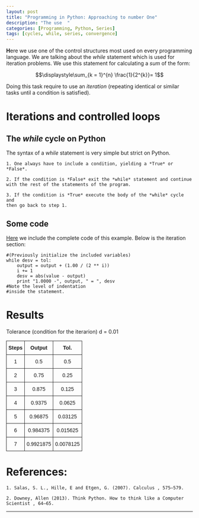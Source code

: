 ```yaml
---
layout: post
title: "Programming in Python: Approaching to number One"
description: "The use  "
categories: [Programming, Python, Series] 
tags: [cycles, while, series, convergence]
---
```


**H**ere we use one of the control structures most used on every
programming language. We are talking about the *while* statement which
is used for iteration problems. We use this statement for
calculating a *sum* of the form:
<center>
$$\displaystyle\sum_{k = 1}^{n} \frac{1}{2^{k}}= 1$$ 
</center>

Doing this task require to 
use an *iteration* (repeating identical or similar tasks until a condition is satisfied).

Iterations and controlled loops
===============================

The *while* cycle on Python
---------------------------
The syntax of a *while* statement is very simple but strict on Python.

    1. One always have to include a condition, yielding a *True* or
    *False*.

    2. If the condition is *False* exit the *while* statement and continue
    with the rest of the statements of the program.

    3. If the condition is *True* execute the body of the *while* cycle and
    then go back to step 1.

Some code
---------
[Here](https://drive.google.com/open?id=0B2YrVnfiYDPsd0wzUkUwZmFPNTA&authuser=0) we
include the complete code of this example. Below is the iteration section:
 
<pre><code>#(Previously initialize the included variables)
while desv = tol:
    output = output + (1.00 / (2 ** i)) 
    i += 1             
    desv = abs(value - output)
    print "1.0000 -", output, " = ", desv
#Note the level of indentation
#inside the statement.</code></pre>

Results
=======

Tolerance (condition for the iterarion) d = 0.01

<style type="text/css">
.tg  {border-collapse:collapse;border-spacing:0;}
.tg td{font-family:Arial, sans-serif;font-size:14px;padding:10px 5px;border-style:solid;border-width:1px;overflow:hidden;word-break:normal;}
.tg th{font-family:Arial, sans-serif;font-size:14px;font-weight:normal;padding:10px 5px;border-style:solid;border-width:1px;overflow:hidden;word-break:normal;}
.tg .tg-hgcj{font-weight:bold;text-align:center}
.tg .tg-s6z2{text-align:center}
</style>
<center>
<table class="tg">
  <tr>
    <th class="tg-hgcj">Steps</th>
    <th class="tg-hgcj">Output</th>
    <th class="tg-hgcj">Tol.</th>
  </tr>
  <tr>
    <td class="tg-s6z2">1</td>
    <td class="tg-s6z2">0.5</td>
    <td class="tg-s6z2">0.5</td>
  </tr>
  <tr>
    <td class="tg-s6z2">2</td>
    <td class="tg-s6z2">0.75</td>
    <td class="tg-s6z2">0.25</td>
  </tr>
  <tr>
    <td class="tg-s6z2">3</td>
    <td class="tg-s6z2">0.875</td>
    <td class="tg-s6z2">0.125</td>
  </tr>
  <tr>
    <td class="tg-s6z2">4</td>
    <td class="tg-s6z2">0.9375</td>
    <td class="tg-s6z2">0.0625</td>
  </tr>
  <tr>
    <td class="tg-s6z2">5</td>
    <td class="tg-s6z2">0.96875</td>
    <td class="tg-s6z2">0.03125</td>
  </tr>
  <tr>
    <td class="tg-s6z2">6</td>
    <td class="tg-s6z2">0.984375</td>
    <td class="tg-s6z2">0.015625</td>
  </tr>
  <tr>
    <td class="tg-s6z2">7</td>
    <td class="tg-s6z2">0.9921875</td>
    <td class="tg-s6z2">0.0078125</td>
  </tr>
</table>
</center>

References:
==========

    1. Salas, S. L., Hille, E and Etgen, G. (2007). Calculus , 575–579.

    2. Downey, Allen (2013). Think Python. How to think like a Computer
    Scientist , 64–65.
- - -
